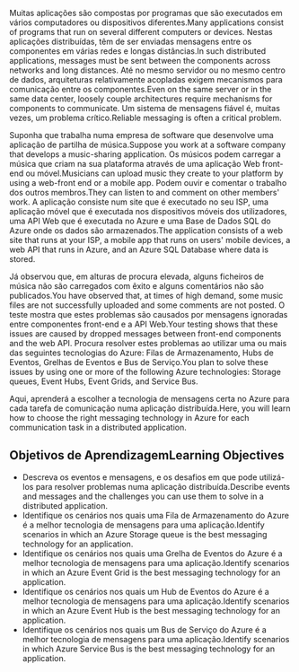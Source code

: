 <span data-ttu-id="9f508-101">Muitas aplicações são compostas por programas que são executados em vários computadores ou dispositivos diferentes.</span><span class="sxs-lookup"><span data-stu-id="9f508-101">Many applications consist of programs that run on several different computers or devices.</span></span> <span data-ttu-id="9f508-102">Nestas aplicações distribuídas, têm de ser enviadas mensagens entre os componentes em várias redes e longas distâncias.</span><span class="sxs-lookup"><span data-stu-id="9f508-102">In such distributed applications, messages must be sent between the components across networks and long distances.</span></span> <span data-ttu-id="9f508-103">Até no mesmo servidor ou no mesmo centro de dados, arquiteturas relativamente acopladas exigem mecanismos para comunicação entre os componentes.</span><span class="sxs-lookup"><span data-stu-id="9f508-103">Even on the same server or in the same data center, loosely couple architectures require mechanisms for components to communicate.</span></span> <span data-ttu-id="9f508-104">Um sistema de mensagens fiável é, muitas vezes, um problema crítico.</span><span class="sxs-lookup"><span data-stu-id="9f508-104">Reliable messaging is often a critical problem.</span></span>

<span data-ttu-id="9f508-105">Suponha que trabalha numa empresa de software que desenvolve uma aplicação de partilha de música.</span><span class="sxs-lookup"><span data-stu-id="9f508-105">Suppose you work at a software company that develops a music-sharing application.</span></span> <span data-ttu-id="9f508-106">Os músicos podem carregar a música que criam na sua plataforma através de uma aplicação Web front-end ou móvel.</span><span class="sxs-lookup"><span data-stu-id="9f508-106">Musicians can upload music they create to your platform by using a web-front end or a mobile app.</span></span> <span data-ttu-id="9f508-107">Podem ouvir e comentar o trabalho dos outros membros.</span><span class="sxs-lookup"><span data-stu-id="9f508-107">They can listen to and comment on other members' work.</span></span> <span data-ttu-id="9f508-108">A aplicação consiste num site que é executado no seu ISP, uma aplicação móvel que é executada nos dispositivos móveis dos utilizadores, uma API Web que é executada no Azure e uma Base de Dados SQL do Azure onde os dados são armazenados.</span><span class="sxs-lookup"><span data-stu-id="9f508-108">The application consists of a web site that runs at your ISP, a mobile app that runs on users' mobile devices, a web API that runs in Azure, and an Azure SQL Database where data is stored.</span></span>

<span data-ttu-id="9f508-109">Já observou que, em alturas de procura elevada, alguns ficheiros de música não são carregados com êxito e alguns comentários não são publicados.</span><span class="sxs-lookup"><span data-stu-id="9f508-109">You have observed that, at times of high demand, some music files are not successfully uploaded and some comments are not posted.</span></span> <span data-ttu-id="9f508-110">O teste mostra que estes problemas são causados por mensagens ignoradas entre componentes front-end e a API Web.</span><span class="sxs-lookup"><span data-stu-id="9f508-110">Your testing shows that these issues are caused by dropped messages between front-end components and the web API.</span></span> <span data-ttu-id="9f508-111">Procura resolver estes problemas ao utilizar uma ou mais das seguintes tecnologias do Azure: Filas de Armazenamento, Hubs de Eventos, Grelhas de Eventos e Bus de Serviço.</span><span class="sxs-lookup"><span data-stu-id="9f508-111">You plan to solve these issues by using one or more of the following Azure technologies: Storage queues, Event Hubs, Event Grids, and Service Bus.</span></span>

<span data-ttu-id="9f508-112">Aqui, aprenderá a escolher a tecnologia de mensagens certa no Azure para cada tarefa de comunicação numa aplicação distribuída.</span><span class="sxs-lookup"><span data-stu-id="9f508-112">Here, you will learn how to choose the right messaging technology in Azure for each communication task in a distributed application.</span></span>

## <a name="learning-objectives"></a><span data-ttu-id="9f508-113">Objetivos de Aprendizagem</span><span class="sxs-lookup"><span data-stu-id="9f508-113">Learning Objectives</span></span>

- <span data-ttu-id="9f508-114">Descreva os eventos e mensagens, e os desafios em que pode utilizá-los para resolver problemas numa aplicação distribuída.</span><span class="sxs-lookup"><span data-stu-id="9f508-114">Describe events and messages and the challenges you can use them to solve in a distributed application.</span></span>
- <span data-ttu-id="9f508-115">Identifique os cenários nos quais uma Fila de Armazenamento do Azure é a melhor tecnologia de mensagens para uma aplicação.</span><span class="sxs-lookup"><span data-stu-id="9f508-115">Identify scenarios in which an Azure Storage queue is the best messaging technology for an application.</span></span>
- <span data-ttu-id="9f508-116">Identifique os cenários nos quais uma Grelha de Eventos do Azure é a melhor tecnologia de mensagens para uma aplicação.</span><span class="sxs-lookup"><span data-stu-id="9f508-116">Identify scenarios in which an Azure Event Grid is the best messaging technology for an application.</span></span>
- <span data-ttu-id="9f508-117">Identifique os cenários nos quais um Hub de Eventos do Azure é a melhor tecnologia de mensagens para uma aplicação.</span><span class="sxs-lookup"><span data-stu-id="9f508-117">Identify scenarios in which an Azure Event Hub is the best messaging technology for an application.</span></span>
- <span data-ttu-id="9f508-118">Identifique os cenários nos quais um Bus de Serviço do Azure é a melhor tecnologia de mensagens para uma aplicação.</span><span class="sxs-lookup"><span data-stu-id="9f508-118">Identify scenarios in which Azure Service Bus is the best messaging technology for an application.</span></span>
